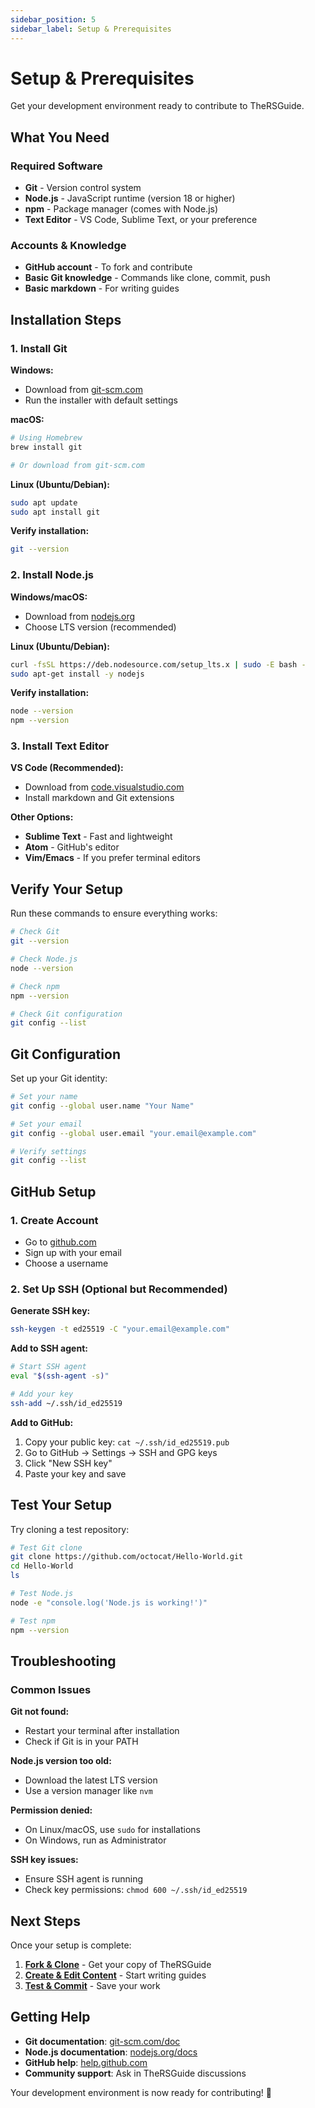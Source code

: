 ```yaml
---
sidebar_position: 5
sidebar_label: Setup & Prerequisites
---
```


# Setup & Prerequisites

Get your development environment ready to contribute to TheRSGuide.

## What You Need

### Required Software

- **Git** - Version control system
- **Node.js** - JavaScript runtime (version 18 or higher)
- **npm** - Package manager (comes with Node.js)
- **Text Editor** - VS Code, Sublime Text, or your preference

### Accounts & Knowledge

- **GitHub account** - To fork and contribute
- **Basic Git knowledge** - Commands like clone, commit, push
- **Basic markdown** - For writing guides

## Installation Steps

### 1. Install Git

**Windows:**
- Download from [git-scm.com](https://git-scm.com/)
- Run the installer with default settings

**macOS:**
```bash
# Using Homebrew
brew install git

# Or download from git-scm.com
```

**Linux (Ubuntu/Debian):**
```bash
sudo apt update
sudo apt install git
```

**Verify installation:**
```bash
git --version
```

### 2. Install Node.js

**Windows/macOS:**
- Download from [nodejs.org](https://nodejs.org/)
- Choose LTS version (recommended)

**Linux (Ubuntu/Debian):**
```bash
curl -fsSL https://deb.nodesource.com/setup_lts.x | sudo -E bash -
sudo apt-get install -y nodejs
```

**Verify installation:**
```bash
node --version
npm --version
```

### 3. Install Text Editor

**VS Code (Recommended):**
- Download from [code.visualstudio.com](https://code.visualstudio.com/)
- Install markdown and Git extensions

**Other Options:**
- **Sublime Text** - Fast and lightweight
- **Atom** - GitHub's editor
- **Vim/Emacs** - If you prefer terminal editors

## Verify Your Setup

Run these commands to ensure everything works:

```bash
# Check Git
git --version

# Check Node.js
node --version

# Check npm
npm --version

# Check Git configuration
git config --list
```

## Git Configuration

Set up your Git identity:

```bash
# Set your name
git config --global user.name "Your Name"

# Set your email
git config --global user.email "your.email@example.com"

# Verify settings
git config --list
```

## GitHub Setup

### 1. Create Account
- Go to [github.com](https://github.com)
- Sign up with your email
- Choose a username

### 2. Set Up SSH (Optional but Recommended)

**Generate SSH key:**
```bash
ssh-keygen -t ed25519 -C "your.email@example.com"
```

**Add to SSH agent:**
```bash
# Start SSH agent
eval "$(ssh-agent -s)"

# Add your key
ssh-add ~/.ssh/id_ed25519
```

**Add to GitHub:**
1. Copy your public key: `cat ~/.ssh/id_ed25519.pub`
2. Go to GitHub → Settings → SSH and GPG keys
3. Click "New SSH key"
4. Paste your key and save

## Test Your Setup

Try cloning a test repository:

```bash
# Test Git clone
git clone https://github.com/octocat/Hello-World.git
cd Hello-World
ls

# Test Node.js
node -e "console.log('Node.js is working!')"

# Test npm
npm --version
```

## Troubleshooting

### Common Issues

**Git not found:**
- Restart your terminal after installation
- Check if Git is in your PATH

**Node.js version too old:**
- Download the latest LTS version
- Use a version manager like `nvm`

**Permission denied:**
- On Linux/macOS, use `sudo` for installations
- On Windows, run as Administrator

**SSH key issues:**
- Ensure SSH agent is running
- Check key permissions: `chmod 600 ~/.ssh/id_ed25519`

## Next Steps

Once your setup is complete:

1. **[Fork & Clone](./contribution-fork-clone)** - Get your copy of TheRSGuide
2. **[Create & Edit Content](./contribution-create-edit)** - Start writing guides
3. **[Test & Commit](./contribution-test-commit)** - Save your work

## Getting Help

- **Git documentation**: [git-scm.com/doc](https://git-scm.com/doc)
- **Node.js documentation**: [nodejs.org/docs](https://nodejs.org/docs)
- **GitHub help**: [help.github.com](https://help.github.com)
- **Community support**: Ask in TheRSGuide discussions

Your development environment is now ready for contributing! 🚀
